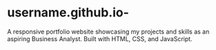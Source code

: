 # username.github.io-
A responsive portfolio website showcasing my projects and skills as an aspiring Business Analyst. Built with HTML, CSS, and JavaScript.
